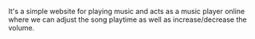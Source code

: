   It's a simple website for playing music and acts as a music player online where we can adjust the song playtime as well as increase/decrease the volume.
